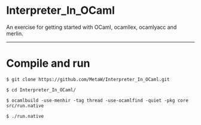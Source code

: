 # Interpreter_In_OCaml

An exercise for getting started with OCaml, ocamllex, ocamlyacc and merlin.

-----
# Compile and run

```
$ git clone https://github.com/MetaW/Interpreter_In_OCaml.git

$ cd Interpreter_In_OCaml/

$ ocamlbuild -use-menhir -tag thread -use-ocamlfind -quiet -pkg core src/run.native

$ ./run.native
```
